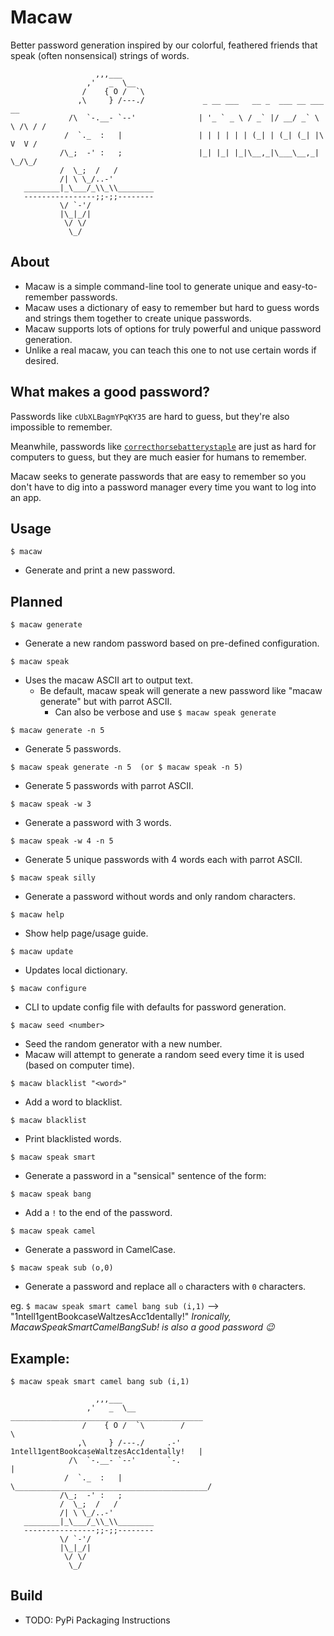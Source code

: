 # Macaw

Better password generation inspired by our colorful, feathered friends that speak (often nonsensical) strings of words.

```
                   ,,,___
                 ,'   _  \__
                /    { O /  `\
               ,\     } /---./             _ __ ___   __ _  ___ __ ___      __
             /\  `-.__- `--'              | '_ ` _ \ / _` |/ __/ _` \ \ /\ / /
            /  `._  :   |                 | | | | | | (_| | (_| (_| |\ V  V /
           /\_;  -' :   ;                 |_| |_| |_|\__,_|\___\__,_| \_/\_/  
           /  \_;  /   /
           /| \ \_/..-'
   ________|_\___/_\\_\\________
   ----------------;;-;;--------
           \/ `-'/
           |\_|_/|
            \/ \/
             \_/

```

## About

- Macaw is a simple command-line tool to generate unique and easy-to-remember passwords.
- Macaw uses a dictionary of easy to remember but hard to guess words and strings them together to create unique passwords.
- Macaw supports lots of options for truly powerful and unique password generation.
- Unlike a real macaw, you can teach this one to not use certain words if desired.

## What makes a good password?

Passwords like `cUbXLBagmYPqKY35` are hard to guess, but they're also impossible to remember.

Meanwhile, passwords like [`correcthorsebatterystaple`](https://xkcd.com/936/)
are just as hard for computers to guess, but they are much easier for humans to remember.

Macaw seeks to generate passwords that are easy to remember so you don't have to dig into a password
manager every time you want to log into an app.

## Usage

`$ macaw`
- Generate and print a new password.

## Planned

`$ macaw generate`
- Generate a new random password based on pre-defined configuration.

`$ macaw speak`
- Uses the macaw ASCII art to output text.
  - Be default, macaw speak will generate a new password like "macaw generate" but with parrot ASCII.
    - Can also be verbose and use `$ macaw speak generate`

`$ macaw generate -n 5`
- Generate 5 passwords.

`$ macaw speak generate -n 5  (or $ macaw speak -n 5)`
- Generate 5 passwords with parrot ASCII.

`$ macaw speak -w 3`
- Generate a password with 3 words.

`$ macaw speak -w 4 -n 5`
- Generate 5 unique passwords with 4 words each with parrot ASCII.

`$ macaw speak silly`
- Generate a password without words and only random characters.

`$ macaw help`
- Show help page/usage guide.

`$ macaw update`
- Updates local dictionary.

`$ macaw configure`
- CLI to update config file with defaults for password generation.

`$ macaw seed <number>`
- Seed the random generator with a new number.
- Macaw will attempt to generate a random seed every time it is used (based on computer time).

`$ macaw blacklist "<word>"`
- Add a word to blacklist.

`$ macaw blacklist`
- Print blacklisted words.

`$ macaw speak smart`
- Generate a password in a "sensical" sentence of the form: <adjective><noun><verb><adverb>

`$ macaw speak bang`
- Add a `!` to the end of the password.

`$ macaw speak camel`
- Generate a password in CamelCase.

`$ macaw speak sub (o,0)`
- Generate a password and replace all `o` characters with `0` characters.

eg. `$ macaw speak smart camel bang sub (i,1)` --> "1ntell1gentBookcaseWaltzesAcc1dentally!"
*Ironically, MacawSpeakSmartCamelBangSub! is also a good password :wink:*

## Example:

```
$ macaw speak smart camel bang sub (i,1)

                   ,,,___
                 ,'   _  \__           ___________________________________________
                /    { O /  `\        /                                           \
               ,\     } /---./     .-'   1ntell1gentBookcaseWaltzesAcc1dentally!   |
             /\  `-.__- `--'       `-.                                             |
            /  `._  :   |             \___________________________________________/
           /\_;  -' :   ;
           /  \_;  /   /
           /| \ \_/..-'
   ________|_\___/_\\_\\________
   ----------------;;-;;--------
           \/ `-'/
           |\_|_/|
            \/ \/
             \_/
```

## Build

- TODO: PyPi Packaging Instructions
